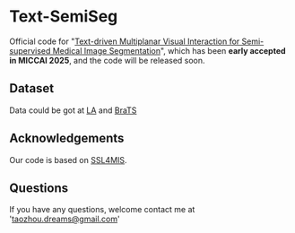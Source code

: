 # Text-SemiSeg
Official code for "[Text-driven Multiplanar Visual Interaction for Semi-supervised Medical Image Segmentation](https://arxiv.org/pdf/2507.12382)", which has been **early accepted in MICCAI 2025**, and the code will be released soon.

## Dataset
Data could be got at [LA](https://github.com/yulequan/UA-MT/tree/master/data) and [BraTS](https://github.com/HiLab-git/SSL4MIS/tree/master/data/BraTS2019)

## Acknowledgements
Our code is based on [SSL4MIS](https://github.com/HiLab-git/SSL4MIS).

## Questions
If you have any questions, welcome contact me at 'taozhou.dreams@gmail.com'

